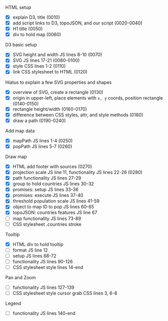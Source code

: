 HTML setup
- [x] explain D3, title (0010)
- [x] add script links to D3, topoJSON, and our script (0020-0040)
- [x] H1 title (0050)
- [x] div to hold map (0060)

D3 basic setup
- [x] SVG height and width JS lines 8-10 (0070)
- [x] SVG JS lines 17-21 (0080-0100)
- [x] style CSS lines 1-2 (0110)
- [x] link CSS stylesheet to HTML (0120)

Hiatus to explain a few SVG properties and shapes
- [x] overview of SVG, create a rectangle (0130)
- [x] origin in upper-left, place elements with `x, y` coords, position rectangle (0140-0150)
- [x] rectangle height/width (0160-0170)
- [x] difference between CSS styles, attr, and style methods (0180)
- [x] draw a path (0190-0240)

Add map data
- [x] mapPath JS lines 1-4 (0250)
- [x] popPath JS lines 5-7 (0260)

Draw map
- [x] HTML add footer with sources (0270)
- [x] projection scale JS line 11, functionality JS lines 22-26 (0280)
- [x] path functionality JS lines 27-29
- [x] group to hold countries JS lines 30-32
- [x] promises: setup JS lines 33-36
- [x] promises: execute JS lines 37-40
- [x] threshold population scale JS lines 41-59
- [x] object to map ID to pop JS lines 60-65
- [x] topoJSON: countries features JS line 67
- [ ] map functionality JS lines 73-89
- [ ] CSS stylesheet .countries stroke

Tooltip
- [x] HTML div to hold tooltip
- [ ] format JS line 12
- [ ] setup JS lines 68-72
- [ ] functionality JS lines 90-126
- [ ] CSS stylesheet style lines 14-end

Pan and Zoom
- [ ] functionality JS lines 127-139
- [ ] CSS stylesheet style cursor grab CSS lines 3, 6-8

Legend
- [ ] functionality JS lines 140-end


